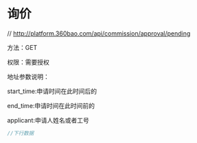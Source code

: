 # 询价

// http://platform.360bao.com/api/commission/approval/pending

方法：GET

权限：需要授权

地址参数说明：

start_time:申请时间在此时间后的

end_time:申请时间在此时间前的

applicant:申请人姓名或者工号

```javascript
//下行数据
```

